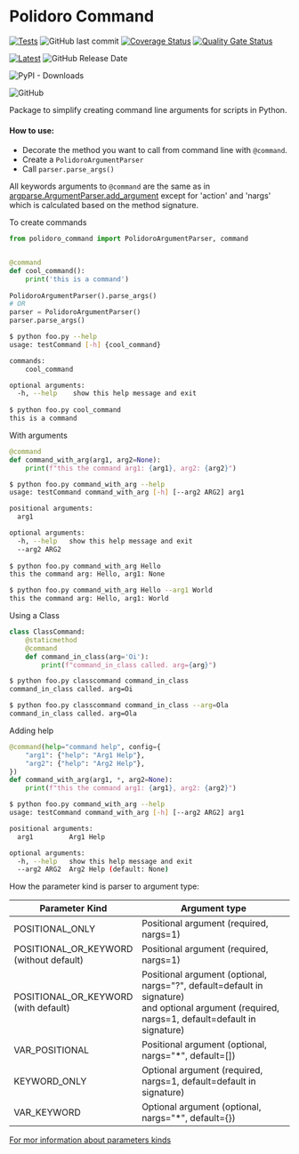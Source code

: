 # Polidoro Command
[![Tests](https://github.com/heitorpolidoro/polidoro-command/actions/workflows/push.yml/badge.svg)](https://github.com/heitorpolidoro/polidoro-command/actions/workflows/push.yml)
![GitHub last commit](https://img.shields.io/github/last-commit/heitorpolidoro/polidoro-command)
[![Coverage Status](https://coveralls.io/repos/github/heitorpolidoro/polidoro-command/badge.svg?branch=master)](https://coveralls.io/github/heitorpolidoro/polidoro-command?branch=master)
[![Quality Gate Status](https://sonarcloud.io/api/project_badges/measure?project=heitorpolidoro_polidoro-command&metric=alert_status)](https://sonarcloud.io/summary/new_code?id=heitorpolidoro_polidoro-command)

[![Latest](https://img.shields.io/github/release/heitorpolidoro/polidoro-command.svg?label=latest)](https://github.com/heitorpolidoro/polidoro-command/releases/latest)
![GitHub Release Date](https://img.shields.io/github/release-date/heitorpolidoro/polidoro-command)

![PyPI - Downloads](https://img.shields.io/pypi/dm/polidoro-command?label=PyPi%20Downloads)

![GitHub](https://img.shields.io/github/license/heitorpolidoro/polidoro-command)

Package to simplify creating command line arguments for scripts in Python.

#### How to use:

- Decorate the method you want to call from command line with `@command`.
- Create a `PolidoroArgumentParser`
- Call `parser.parse_args()`

All keywords arguments to `@command` are the same as in [argparse.ArgumentParser.add_argument](https://docs.python.org/3.7/library/argparse.html#the-add-argument-method) except for 'action' and 'nargs' 
which is calculated based on the method signature.

To create commands

```python
from polidoro_command import PolidoroArgumentParser, command


@command
def cool_command():
    print('this is a command')
    
PolidoroArgumentParser().parse_args()
# OR
parser = PolidoroArgumentParser()
parser.parse_args()
```
```bash
$ python foo.py --help
usage: testCommand [-h] {cool_command}

commands:
    cool_command

optional arguments:
  -h, --help    show this help message and exit
  
$ python foo.py cool_command
this is a command
```
With arguments

```python
@command
def command_with_arg(arg1, arg2=None):
    print(f"this the command arg1: {arg1}, arg2: {arg2}")
```
```bash
$ python foo.py command_with_arg --help
usage: testCommand command_with_arg [-h] [--arg2 ARG2] arg1

positional arguments:
  arg1

optional arguments:
  -h, --help   show this help message and exit
  --arg2 ARG2
  
$ python foo.py command_with_arg Hello
this the command arg: Hello, arg1: None

$ python foo.py command_with_arg Hello --arg1 World
this the command arg: Hello, arg1: World
```

Using a Class
```python
class ClassCommand:
    @staticmethod
    @command
    def command_in_class(arg='Oi'):
        print(f"command_in_class called. arg={arg}")
```
```bash
$ python foo.py classcommand command_in_class
command_in_class called. arg=Oi

$ python foo.py classcommand command_in_class --arg=Ola
command_in_class called. arg=Ola
```

Adding help
```python
@command(help="command help", config={
    "arg1": {"help": "Arg1 Help"},
    "arg2": {"help": "Arg2 Help"},
})
def command_with_arg(arg1, *, arg2=None):
    print(f"this the command arg1: {arg1}, arg2: {arg2}")
```
```bash
$ python foo.py command_with_arg --help
usage: testCommand command_with_arg [-h] [--arg2 ARG2] arg1

positional arguments:
  arg1         Arg1 Help

optional arguments:
  -h, --help   show this help message and exit
  --arg2 ARG2  Arg2 Help (default: None)
```

How the parameter kind is parser to argument type:

| Parameter Kind                               | Argument type                                                                                                                                        |
|----------------------------------------------|------------------------------------------------------------------------------------------------------------------------------------------------------|
| POSITIONAL_ONLY                              | Positional argument (required, nargs=1)                                                                                                              |
| POSITIONAL_OR_KEYWORD <br> (without default) | Positional argument (required, nargs=1)                                                                                                              |
| POSITIONAL_OR_KEYWORD <br> (with default)    | Positional argument (optional, nargs="?", default=default in signature) <br> and optional argument (required, nargs=1, default=default in signature) |
| VAR_POSITIONAL                               | Positional argument (optional, nargs="*", default=[])                                                                                                |
| KEYWORD_ONLY                                 | Optional argument (required, nargs=1, default=default in signature)                                                                                  |
| VAR_KEYWORD                                  | Optional argument (optional, nargs="*", default={})                                                                                                  |

[For mor information about parameters kinds](https://docs.python.org/3/library/inspect.html#inspect.Parameter.kind)